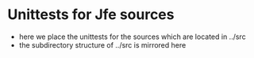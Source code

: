 Unittests for Jfe sources
=========================

- here we place the unittests for the sources which are located in ../src
- the subdirectory structure of ../src is mirrored here

